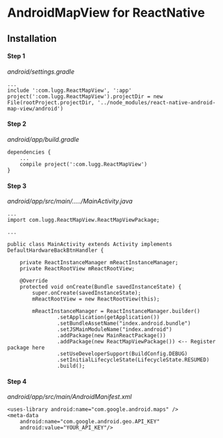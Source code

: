 # AndroidMapView for ReactNative

## Installation

#### Step 1

*android/settings.gradle*

```
...
include ':com.lugg.ReactMapView', ':app'
project(':com.lugg.ReactMapView').projectDir = new File(rootProject.projectDir, '../node_modules/react-native-android-map-view/android')
```

#### Step 2
*android/app/build.gradle*

```
dependencies {
    ...
    compile project(':com.lugg.ReactMapView')
}
```

#### Step 3

*android/app/src/main/...../MainActivity.java*

```
...
import com.lugg.ReactMapView.ReactMapViewPackage;

...

public class MainActivity extends Activity implements DefaultHardwareBackBtnHandler {

    private ReactInstanceManager mReactInstanceManager;
    private ReactRootView mReactRootView;

    @Override
    protected void onCreate(Bundle savedInstanceState) {
        super.onCreate(savedInstanceState);
        mReactRootView = new ReactRootView(this);

        mReactInstanceManager = ReactInstanceManager.builder()
                .setApplication(getApplication())
                .setBundleAssetName("index.android.bundle")
                .setJSMainModuleName("index.android")
                .addPackage(new MainReactPackage())
                .addPackage(new ReactMapViewPackage()) <-- Register package here
                .setUseDeveloperSupport(BuildConfig.DEBUG)
                .setInitialLifecycleState(LifecycleState.RESUMED)
                .build();

```

#### Step 4

*android/app/src/main/AndroidManifest.xml*

```
<uses-library android:name="com.google.android.maps" />
<meta-data
    android:name="com.google.android.geo.API_KEY"
    android:value="YOUR_API_KEY"/>
```
